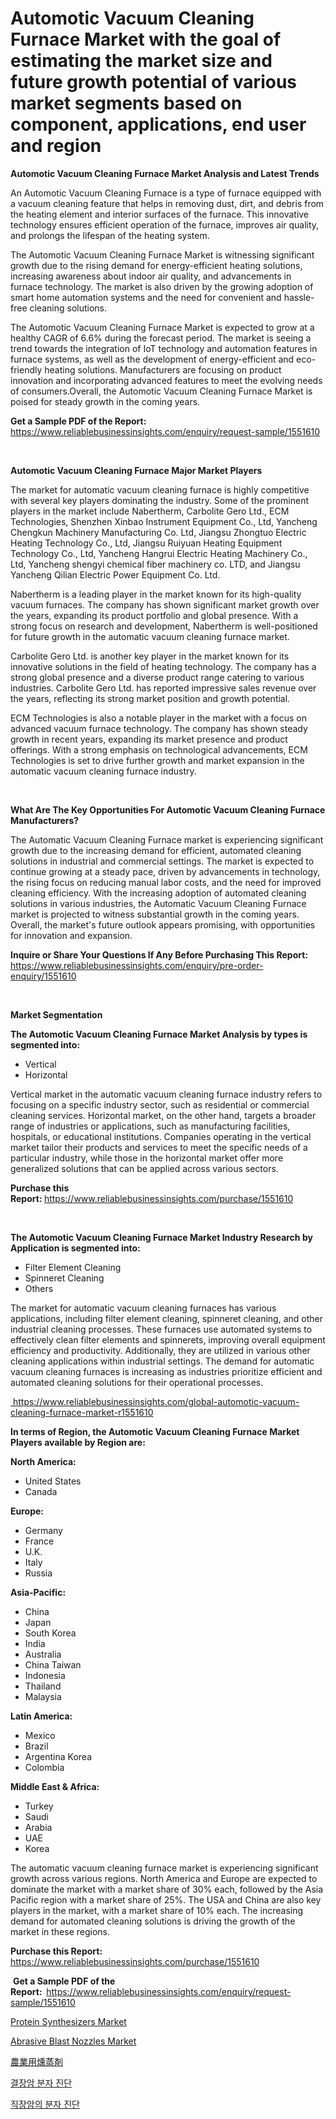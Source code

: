 <p><h1>Automotic Vacuum Cleaning Furnace Market with the goal of estimating the market size and future growth potential of various market segments based on component, applications, end user and region</h1></p><p><strong>Automotic Vacuum Cleaning Furnace Market Analysis and Latest Trends</strong></p>
<p><p>An Automotic Vacuum Cleaning Furnace is a type of furnace equipped with a vacuum cleaning feature that helps in removing dust, dirt, and debris from the heating element and interior surfaces of the furnace. This innovative technology ensures efficient operation of the furnace, improves air quality, and prolongs the lifespan of the heating system.</p><p>The Automotic Vacuum Cleaning Furnace Market is witnessing significant growth due to the rising demand for energy-efficient heating solutions, increasing awareness about indoor air quality, and advancements in furnace technology. The market is also driven by the growing adoption of smart home automation systems and the need for convenient and hassle-free cleaning solutions.</p><p>The Automotic Vacuum Cleaning Furnace Market is expected to grow at a healthy CAGR of 6.6% during the forecast period. The market is seeing a trend towards the integration of IoT technology and automation features in furnace systems, as well as the development of energy-efficient and eco-friendly heating solutions. Manufacturers are focusing on product innovation and incorporating advanced features to meet the evolving needs of consumers.Overall, the Automotic Vacuum Cleaning Furnace Market is poised for steady growth in the coming years.</p></p>
<p><strong>Get a Sample PDF of the Report:&nbsp;</strong> <a href="https://www.reliablebusinessinsights.com/enquiry/request-sample/1551610">https://www.reliablebusinessinsights.com/enquiry/request-sample/1551610</a></p>
<p>&nbsp;</p>
<p><strong>Automotic Vacuum Cleaning Furnace Major Market Players</strong></p>
<p><p>The market for automatic vacuum cleaning furnace is highly competitive with several key players dominating the industry. Some of the prominent players in the market include Nabertherm, Carbolite Gero Ltd., ECM Technologies, Shenzhen Xinbao Instrument Equipment Co., Ltd, Yancheng Chengkun Machinery Manufacturing Co. Ltd, Jiangsu Zhongtuo Electric Heating Technology Co., Ltd, Jiangsu Ruiyuan Heating Equipment Technology Co., Ltd, Yancheng Hangrui Electric Heating Machinery Co., Ltd, Yancheng shengyi chemical fiber machinery co. LTD, and Jiangsu Yancheng Qilian Electric Power Equipment Co. Ltd.</p><p>Nabertherm is a leading player in the market known for its high-quality vacuum furnaces. The company has shown significant market growth over the years, expanding its product portfolio and global presence. With a strong focus on research and development, Nabertherm is well-positioned for future growth in the automatic vacuum cleaning furnace market.</p><p>Carbolite Gero Ltd. is another key player in the market known for its innovative solutions in the field of heating technology. The company has a strong global presence and a diverse product range catering to various industries. Carbolite Gero Ltd. has reported impressive sales revenue over the years, reflecting its strong market position and growth potential.</p><p>ECM Technologies is also a notable player in the market with a focus on advanced vacuum furnace technology. The company has shown steady growth in recent years, expanding its market presence and product offerings. With a strong emphasis on technological advancements, ECM Technologies is set to drive further growth and market expansion in the automatic vacuum cleaning furnace industry.</p></p>
<p>&nbsp;</p>
<p><strong>What Are The Key Opportunities For Automotic Vacuum Cleaning Furnace Manufacturers?</strong></p>
<p><p>The Automatic Vacuum Cleaning Furnace market is experiencing significant growth due to the increasing demand for efficient, automated cleaning solutions in industrial and commercial settings. The market is expected to continue growing at a steady pace, driven by advancements in technology, the rising focus on reducing manual labor costs, and the need for improved cleaning efficiency. With the increasing adoption of automated cleaning solutions in various industries, the Automatic Vacuum Cleaning Furnace market is projected to witness substantial growth in the coming years. Overall, the market's future outlook appears promising, with opportunities for innovation and expansion.</p></p>
<p><strong>Inquire or Share Your Questions If Any Before Purchasing This Report:</strong> <a href="https://www.reliablebusinessinsights.com/enquiry/pre-order-enquiry/1551610">https://www.reliablebusinessinsights.com/enquiry/pre-order-enquiry/1551610</a></p>
<p>&nbsp;</p>
<p><strong>Market Segmentation</strong></p>
<p><strong>The Automotic Vacuum Cleaning Furnace Market Analysis by types is segmented into:</strong></p>
<p><ul><li>Vertical</li><li>Horizontal</li></ul></p>
<p><p>Vertical market in the automatic vacuum cleaning furnace industry refers to focusing on a specific industry sector, such as residential or commercial cleaning services. Horizontal market, on the other hand, targets a broader range of industries or applications, such as manufacturing facilities, hospitals, or educational institutions. Companies operating in the vertical market tailor their products and services to meet the specific needs of a particular industry, while those in the horizontal market offer more generalized solutions that can be applied across various sectors.</p></p>
<p><strong>Purchase this Report:&nbsp;</strong><a href="https://www.reliablebusinessinsights.com/purchase/1551610">https://www.reliablebusinessinsights.com/purchase/1551610</a></p>
<p>&nbsp;</p>
<p><strong>The Automotic Vacuum Cleaning Furnace Market Industry Research by Application is segmented into:</strong></p>
<p><ul><li>Filter Element Cleaning</li><li>Spinneret Cleaning</li><li>Others</li></ul></p>
<p><p>The market for automatic vacuum cleaning furnaces has various applications, including filter element cleaning, spinneret cleaning, and other industrial cleaning processes. These furnaces use automated systems to effectively clean filter elements and spinnerets, improving overall equipment efficiency and productivity. Additionally, they are utilized in various other cleaning applications within industrial settings. The demand for automatic vacuum cleaning furnaces is increasing as industries prioritize efficient and automated cleaning solutions for their operational processes.</p></p>
<p><a href="https://www.reliablebusinessinsights.com/global-automotic-vacuum-cleaning-furnace-market-r1551610">&nbsp;https://www.reliablebusinessinsights.com/global-automotic-vacuum-cleaning-furnace-market-r1551610</a></p>
<p><strong>In terms of Region, the Automotic Vacuum Cleaning Furnace Market Players available by Region are:</strong></p>
<p>
    <p> <strong> North America: </strong>
        <ul>
            <li>United States</li>
            <li>Canada</li>
        </ul>
        </p> 
    <p> <strong> Europe: </strong>
        <ul>
            <li>Germany</li>
            <li>France</li>
            <li>U.K.</li>
            <li>Italy</li>
            <li>Russia</li>
        </ul>
        </p> 
    <p> <strong> Asia-Pacific: </strong>
        <ul>
            <li>China</li>
            <li>Japan</li>
            <li>South Korea</li>
            <li>India</li>
            <li>Australia</li>
            <li>China Taiwan</li>
            <li>Indonesia</li>
            <li>Thailand</li>
            <li>Malaysia</li>
        </ul>
        </p> 
    <p> <strong> Latin America: </strong>
        <ul>
            <li>Mexico</li>
            <li>Brazil</li>
            <li>Argentina Korea</li>
            <li>Colombia</li>
        </ul>
        </p> 
    <p> <strong> Middle East & Africa: </strong>
        <ul>
            <li>Turkey</li>
            <li>Saudi</li>
            <li>Arabia</li>
            <li>UAE</li>
            <li>Korea</li>
        </ul>
    </p>
    </p>
<p><p>The automatic vacuum cleaning furnace market is experiencing significant growth across various regions. North America and Europe are expected to dominate the market with a market share of 30% each, followed by the Asia Pacific region with a market share of 25%. The USA and China are also key players in the market, with a market share of 10% each. The increasing demand for automated cleaning solutions is driving the growth of the market in these regions.</p></p>
<p><strong>Purchase this Report: </strong><a href="https://www.reliablebusinessinsights.com/purchase/1551610">https://www.reliablebusinessinsights.com/purchase/1551610</a></p>
<p>&nbsp;<strong>Get a Sample PDF of the Report:&nbsp;&nbsp;</strong><a href="https://www.reliablebusinessinsights.com/enquiry/request-sample/1551610">https://www.reliablebusinessinsights.com/enquiry/request-sample/1551610</a></p>
<p><strong></strong></p>
<p><p><a href="https://github.com/Krish2023na/Market-Research-Report-List-5/blob/main/protein-synthesizers-market.md">Protein Synthesizers Market</a></p><p><a href="https://issuu.com/reportprime-2/docs/abrasive-blast-nozzles-market-size-2030.pptx">Abrasive Blast Nozzles Market</a></p><p><a href="https://github.com/mm14022023/Market-Research-Report-List-2/blob/main/2438961161983.md">農業用燻蒸剤</a></p><p><a href="https://github.com/AlexanderElliott1993/Market-Research-Report-List-1/blob/main/6516295174390.md">결장암 분자 진단</a></p><p><a href="https://github.com/idcefvhkdut6/Market-Research-Report-List-2/blob/main/6497307174391.md">직장암의 분자 진단</a></p></p>